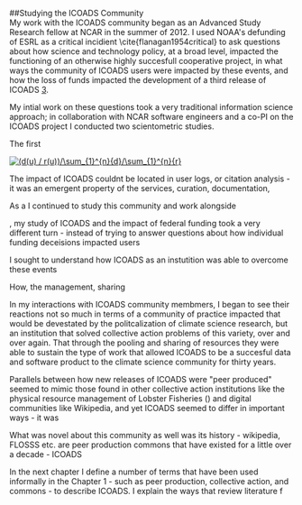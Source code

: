 ##Studying the ICOADS Community
<br>
My work with the ICOADS community began as an Advanced Study Research fellow at NCAR in the summer of 2012. I used NOAA's defunding of ESRL as a critical incidient \cite{flanagan1954critical} to ask questions about how science and technology policy, at a broad level, impacted the functioning of an otherwise highly succesfull cooperative project, in what ways the community of ICOADS users were impacted by these events, and how the loss of funds impacted the development of a third release of ICOADS [3](#3). 

My intial work on these questions took a very traditional information science approach; in collaboration with NCAR software engineers and a co-PI on the ICOADS project I conducted two scientometric studies. 

The first 

<a href="http://www.codecogs.com/eqnedit.php?latex=(d(u)&space;/&space;r(u))/\sum_{1}^{n}{d}/\sum_{1}^{n}{r}" target="_blank"><img src="http://latex.codecogs.com/gif.latex?(d(u)&space;/&space;r(u))/\sum_{1}^{n}{d}/\sum_{1}^{n}{r}" title="(d(u) / r(u))/\sum_{1}^{n}{d}/\sum_{1}^{n}{r}" /></a>

The impact of ICOADS couldnt be located in user logs, or citation analysis - it was an emergent property of the services, curation, documentation, 

As a I continued to study this community and work alongside 

, my study of ICOADS and the impact of federal funding took a very different turn - instead of trying to answer questions about how individual funding deceisions impacted users 

I sought to understand how ICOADS as an instutition was able to overcome these events 

How, the management, sharing 

In my interactions with ICOADS community membmers, I began to see their reactions not so much in terms of a community of practice impacted that would be devestated by the politcalization of climate science research, but an institution that solved collective action problems of this variety, over and over again. That through the pooling and sharing of resources they were able to sustain the type of work that allowed ICOADS to be a succesful data and software product to the climate science community for thirty years. 

Parallels between how new releases of ICOADS were "peer produced" seemed to mimic those found in other collective action institutions like the physical resource management of Lobster Fisheries () and digital communities like  Wikipedia,  and yet ICOADS seemed to differ in important ways - it was 

What was novel about this community as well was its history - wikipedia, FLOSSS etc. are peer production commons that have existed for a little over a decade - ICOADS 

In the next chapter I define a number of terms that have been used informally in the Chapter 1 - such as peer production, collective action, and commons - to describe ICOADS. I explain the ways that review literature f


